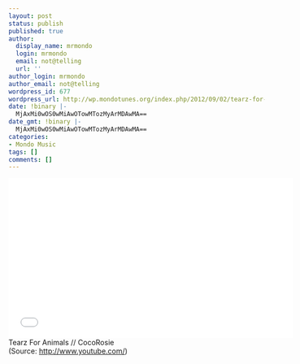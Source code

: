 ```yaml
---
layout: post
status: publish
published: true
author:
  display_name: mrmondo
  login: mrmondo
  email: not@telling
  url: ''
author_login: mrmondo
author_email: not@telling
wordpress_id: 677
wordpress_url: http://wp.mondotunes.org/index.php/2012/09/02/tearz-for-animals-cocorosie/
date: !binary |-
  MjAxMi0wOS0wMiAwOTowMTozMyArMDAwMA==
date_gmt: !binary |-
  MjAxMi0wOS0wMiAwOTowMTozMyArMDAwMA==
categories:
- Mondo Music
tags: []
comments: []
---
```

<iframe width="560" height="315" src="//www.youtube.com/embed/B8U_4q_ZDsA" frameborder="0"> </iframe>
Tearz For Animals // CocoRosie
<div class="attribution">(<span>Source:</span> <a href="http://www.youtube.com/">http://www.youtube.com/</a>)</div>
